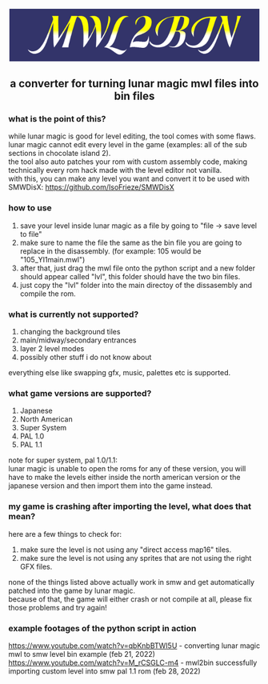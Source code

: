 <p align="center"><img src="mwl2bin-logo.png" alt="mwl2bin" width="500"/></p>
<h2 align="center">a converter for turning lunar magic mwl files into bin files</h2>

### what is the point of this?
while lunar magic is good for level editing, the tool comes with some flaws.  
lunar magic cannot edit every level in the game (examples: all of the sub sections in chocolate island 2).  
the tool also auto patches your rom with custom assembly code, making technically every rom hack made with the level editor not vanilla.  
with this, you can make any level you want and convert it to be used with SMWDisX: https://github.com/IsoFrieze/SMWDisX
### how to use
1. save your level inside lunar magic as a file by going to "file -> save level to file"
2. make sure to name the file the same as the bin file you are going to replace in the disassembly. (for example: 105 would be "105_YI1main.mwl")
3. after that, just drag the mwl file onto the python script and a new folder should appear called "lvl", this folder should have the two bin files.
4. just copy the "lvl" folder into the main directoy of the dissasembly and compile the rom.
### what is currently not supported?
1. changing the background tiles
2. main/midway/secondary entrances
3. layer 2 level modes
4. possibly other stuff i do not know about

everything else like swapping gfx, music, palettes etc is supported.
### what game versions are supported?
1. Japanese
2. North American
3. Super System
4. PAL 1.0
5. PAL 1.1

note for super system, pal 1.0/1.1:  
lunar magic is unable to open the roms for any of these version, you will have to make the levels either inside the north american version or the japanese version and then import them into the game instead.
### my game is crashing after importing the level, what does that mean?
here are a few things to check for:  
1. make sure the level is not using any "direct access map16" tiles.
2. make sure the level is not using any sprites that are not using the right GFX files.

none of the things listed above actually work in smw and get automatically patched into the game by lunar magic.  
because of that, the game will either crash or not compile at all, please fix those problems and try again!
### example footages of the python script in action
https://www.youtube.com/watch?v=qbKnbBTWI5U - converting lunar magic mwl to smw level bin example (feb 21, 2022)  
https://www.youtube.com/watch?v=M_rCSGLC-m4 - mwl2bin successfully importing custom level into smw pal 1.1 rom (feb 28, 2022)
